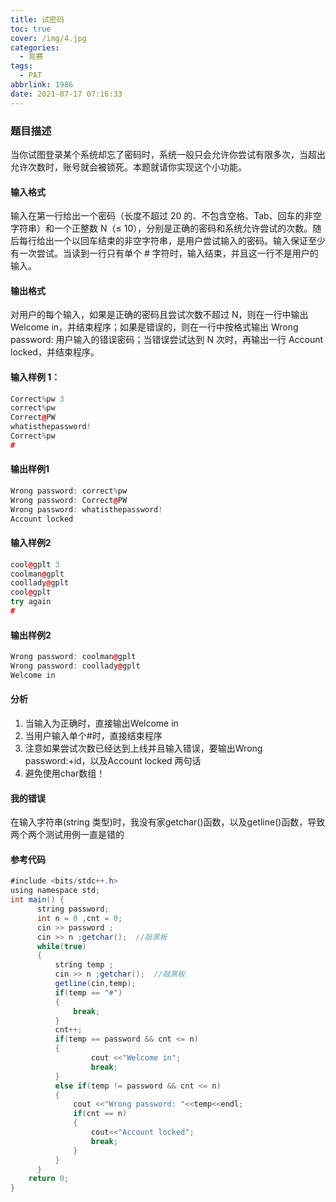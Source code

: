 ```yaml
---
title: 试密码
toc: true
cover: /img/4.jpg
categories:
  - 竞赛
tags:
  - PAT
abbrlink: 1986
date: 2021-07-17 07:16:33
---
```


### 题目描述

当你试图登录某个系统却忘了密码时，系统一般只会允许你尝试有限多次，当超出允许次数时，账号就会被锁死。本题就请你实现这个小功能。<!-- more -->

#### 输入格式

输入在第一行给出一个密码（长度不超过 20 的、不包含空格、Tab、回车的非空字符串）和一个正整数 N（≤ 10），分别是正确的密码和系统允许尝试的次数。随后每行给出一个以回车结束的非空字符串，是用户尝试输入的密码。输入保证至少有一次尝试。当读到一行只有单个 # 字符时，输入结束，并且这一行不是用户的输入。

#### 输出格式

对用户的每个输入，如果是正确的密码且尝试次数不超过 N，则在一行中输出 Welcome in，并结束程序；如果是错误的，则在一行中按格式输出 Wrong password: 用户输入的错误密码；当错误尝试达到 N 次时，再输出一行 Account locked，并结束程序。

#### 输入样例 1：

```c++
Correct%pw 3
correct%pw
Correct@PW
whatisthepassword!
Correct%pw
#
```

#### 输出样例1

```c++
Wrong password: correct%pw
Wrong password: Correct@PW
Wrong password: whatisthepassword!
Account locked
```

#### 输入样例2

```c++
cool@gplt 3
coolman@gplt
coollady@gplt
cool@gplt
try again
#
```

#### 输出样例2

```c++
Wrong password: coolman@gplt
Wrong password: coollady@gplt
Welcome in
```

#### 分析

1. 当输入为正确时，直接输出Welcome in
2. 当用户输入单个#时，直接结束程序
3. 注意如果尝试次数已经达到上线并且输入错误，要输出Wrong password:+id，以及Account locked 两句话
4. 避免使用char数组！

#### 我的错误

在输入字符串(string 类型)时，我没有家getchar()函数，以及getline()函数，导致两个两个测试用例一直是错的

#### 参考代码

```java
#include <bits/stdc++.h>
using namespace std;
int main() {
      string password;
      int n = 0 ,cnt = 0;
      cin >> password ;
      cin >> n ;getchar();  //敲黑板
      while(true)
      {
          string temp ;
          cin >> n ;getchar();  //敲黑板
          getline(cin,temp);        
          if(temp == "#")
          {
              break;
          }
          cnt++;
          if(temp == password && cnt <= n)
          {
                  cout <<"Welcome in";
                  break;
          }
          else if(temp != password && cnt <= n)
          {
              cout <<"Wrong password: "<<temp<<endl;
              if(cnt == n)
              {
                  cout<<"Account locked";
                  break;
              }
          }
      }
    return 0;
}
```


